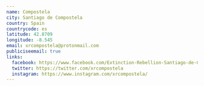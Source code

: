 ```yaml
---
name: Compostela
city: Santiago de Compostela
country: Spain
countrycode: es
latitude: 42.8709
longitude: -8.545
email: xrcompostela@protonmail.com
publiciseemail: true
links:
  facebook: https://www.facebook.com/Extinction-Rebellion-Santiago-de-Compostela-109695397188215/
  twitter: https://twitter.com/xrcompostela
  instagram: https://www.instagram.com/xrcompostela/
---
```

